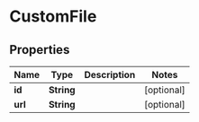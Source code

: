 
# CustomFile

## Properties
Name | Type | Description | Notes
------------ | ------------- | ------------- | -------------
**id** | **String** |  |  [optional]
**url** | **String** |  |  [optional]



